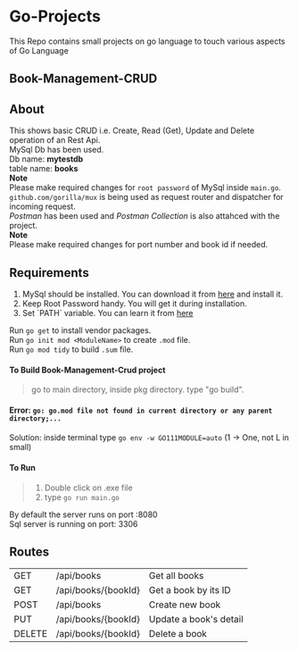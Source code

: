 # Go-Projects
This Repo contains small projects on go language to touch various aspects of Go Language

## Book-Management-CRUD

## About
This shows basic CRUD i.e. Create, Read (Get), Update and Delete operation of an Rest Api.
<br>MySql Db has been used.
<br>Db name: **mytestdb**
<br>table name: **books**
<br>**Note**
<br>Please make required changes for `root password` of MySql inside `main.go`.
<br>`github.com/gorilla/mux` is being used as request router and dispatcher for incoming request.
<br>*Postman* has been used and *Postman Collection* is also attahced with the project.
<br>**Note**
<br>Please make required changes for port number and book id if needed.

## Requirements
<ol>
    <li>MySql should be installed. You can download it from <a href="https://dev.mysql.com/downloads/installer/">here</a> and install it.</li>
    <li>Keep Root Password handy. You will get it during installation.</li>
    <li>Set `PATH` variable. You can learn it from <a href="https://www.tutorialspoint.com/adding-mysql-to-windows-path">here</a></li>
</ol>

Run `go get` to install vendor packages.
<br>
Run `go init mod <ModuleName>` to create `.mod` file.
<br>
Run `go mod tidy` to build `.sum` file.
<br>
#### To Build Book-Management-Crud project
> go to main directory, inside pkg directory.
> type "go build".

#### Error: `go: go.mod file not found in current directory or any parent directory;...`
Solution: inside terminal type `go env -w GO111MODULE=auto` (1 -> One, not L in small)

#### To Run 
> 1. Double click on .exe file
> 2. type `go run main.go`

By default the server runs on port :8080
<br>Sql server is running on port: 3306

## Routes
<table>
    <tr>
        <td>GET</td>
        <td>/api/books</td>
        <td>Get all books</td>
    </tr>
    <tr>
        <td>GET</td>
        <td>/api/books/{bookId}</td>
        <td>Get a book by its ID</td>
    </tr>
    <tr>
        <td>POST</td>
        <td>/api/books</td>
        <td>Create new book</td>
    </tr>
    <tr>
        <td>PUT</td>
        <td>/api/books/{bookId}</td>
        <td>Update a book's detail</td>
    </tr>
    <tr>
        <td>DELETE</td>
        <td>/api/books/{bookId}</td>
        <td>Delete a book</td>
    </tr>
</table>